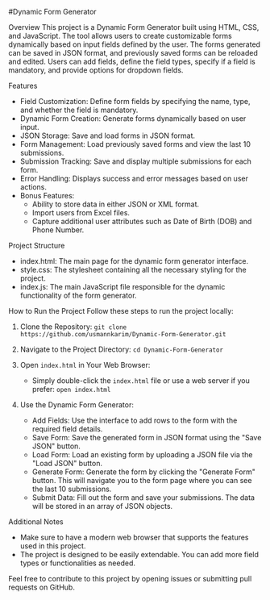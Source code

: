 #Dynamic Form Generator

 Overview
This project is a Dynamic Form Generator built using HTML, CSS, and JavaScript. The tool allows users to create customizable forms dynamically based on input fields defined by the user. The forms generated can be saved in JSON format, and previously saved forms can be reloaded and edited. Users can add fields, define the field types, specify if a field is mandatory, and provide options for dropdown fields.

 Features
- Field Customization: Define form fields by specifying the name, type, and whether the field is mandatory.
- Dynamic Form Creation: Generate forms dynamically based on user input.
- JSON Storage: Save and load forms in JSON format.
- Form Management: Load previously saved forms and view the last 10 submissions.
- Submission Tracking: Save and display multiple submissions for each form.
- Error Handling: Displays success and error messages based on user actions.
- Bonus Features:
  - Ability to store data in either JSON or XML format.
  - Import users from Excel files.
  - Capture additional user attributes such as Date of Birth (DOB) and Phone Number.

 Project Structure
- index.html: The main page for the dynamic form generator interface.
- style.css: The stylesheet containing all the necessary styling for the project.
- index.js: The main JavaScript file responsible for the dynamic functionality of the form generator.

 How to Run the Project
Follow these steps to run the project locally:

1. Clone the Repository:
   ``` git clone https://github.com/usmannkarim/Dynamic-Form-Generator.git ```
   
2. Navigate to the Project Directory:
   ``` cd Dynamic-Form-Generator ```

3. Open `index.html` in Your Web Browser:
   - Simply double-click the `index.html` file or use a web server if you prefer:
   ``` open index.html ```

4. Use the Dynamic Form Generator:
   - Add Fields: Use the interface to add rows to the form with the required field details.
   - Save Form: Save the generated form in JSON format using the "Save JSON" button.
   - Load Form: Load an existing form by uploading a JSON file via the "Load JSON" button.
   - Generate Form: Generate the form by clicking the "Generate Form" button. This will navigate you to the form page where you can see the last 10 submissions.
   - Submit Data: Fill out the form and save your submissions. The data will be stored in an array of JSON objects.

 Additional Notes
- Make sure to have a modern web browser that supports the features used in this project.
- The project is designed to be easily extendable. You can add more field types or functionalities as needed.

Feel free to contribute to this project by opening issues or submitting pull requests on GitHub.

